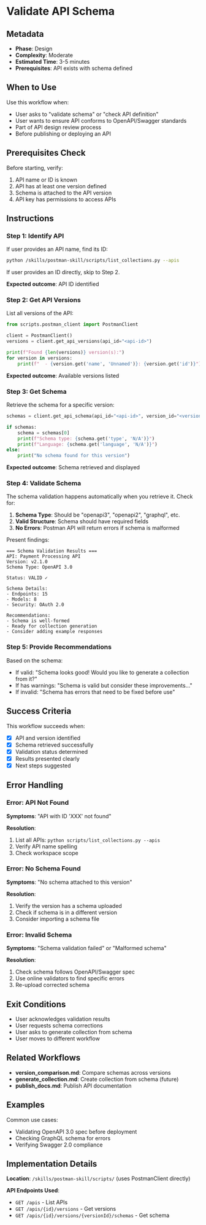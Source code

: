 # Validate API Schema

## Metadata
- **Phase**: Design
- **Complexity**: Moderate
- **Estimated Time**: 3-5 minutes
- **Prerequisites**: API exists with schema defined

## When to Use

Use this workflow when:
- User asks to "validate schema" or "check API definition"
- User wants to ensure API conforms to OpenAPI/Swagger standards
- Part of API design review process
- Before publishing or deploying an API

## Prerequisites Check

Before starting, verify:
1. API name or ID is known
2. API has at least one version defined
3. Schema is attached to the API version
4. API key has permissions to access APIs

## Instructions

### Step 1: Identify API

If user provides an API name, find its ID:

```bash
python /skills/postman-skill/scripts/list_collections.py --apis
```

If user provides an ID directly, skip to Step 2.

**Expected outcome**: API ID identified

### Step 2: Get API Versions

List all versions of the API:

```python
from scripts.postman_client import PostmanClient

client = PostmanClient()
versions = client.get_api_versions(api_id="<api-id>")

print(f"Found {len(versions)} version(s):")
for version in versions:
    print(f"  - {version.get('name', 'Unnamed')}: {version.get('id')}")
```

**Expected outcome**: Available versions listed

### Step 3: Get Schema

Retrieve the schema for a specific version:

```python
schemas = client.get_api_schema(api_id="<api-id>", version_id="<version-id>")

if schemas:
    schema = schemas[0]
    print(f"Schema type: {schema.get('type', 'N/A')}")
    print(f"Language: {schema.get('language', 'N/A')}")
else:
    print("No schema found for this version")
```

**Expected outcome**: Schema retrieved and displayed

### Step 4: Validate Schema

The schema validation happens automatically when you retrieve it. Check for:

1. **Schema Type**: Should be "openapi3", "openapi2", "graphql", etc.
2. **Valid Structure**: Schema should have required fields
3. **No Errors**: Postman API will return errors if schema is malformed

Present findings:

```
=== Schema Validation Results ===
API: Payment Processing API
Version: v2.1.0
Schema Type: OpenAPI 3.0

Status: VALID ✓

Schema Details:
- Endpoints: 15
- Models: 8
- Security: OAuth 2.0

Recommendations:
- Schema is well-formed
- Ready for collection generation
- Consider adding example responses
```

### Step 5: Provide Recommendations

Based on the schema:
- If valid: "Schema looks good! Would you like to generate a collection from it?"
- If has warnings: "Schema is valid but consider these improvements..."
- If invalid: "Schema has errors that need to be fixed before use"

## Success Criteria

This workflow succeeds when:
- [x] API and version identified
- [x] Schema retrieved successfully
- [x] Validation status determined
- [x] Results presented clearly
- [x] Next steps suggested

## Error Handling

### Error: API Not Found

**Symptoms**: "API with ID 'XXX' not found"

**Resolution**:
1. List all APIs: `python scripts/list_collections.py --apis`
2. Verify API name spelling
3. Check workspace scope

### Error: No Schema Found

**Symptoms**: "No schema attached to this version"

**Resolution**:
1. Verify the version has a schema uploaded
2. Check if schema is in a different version
3. Consider importing a schema file

### Error: Invalid Schema

**Symptoms**: "Schema validation failed" or "Malformed schema"

**Resolution**:
1. Check schema follows OpenAPI/Swagger spec
2. Use online validators to find specific errors
3. Re-upload corrected schema

## Exit Conditions

- User acknowledges validation results
- User requests schema corrections
- User asks to generate collection from schema
- User moves to different workflow

## Related Workflows

- **version_comparison.md**: Compare schemas across versions
- **generate_collection.md**: Create collection from schema (future)
- **publish_docs.md**: Publish API documentation

## Examples

Common use cases:
- Validating OpenAPI 3.0 spec before deployment
- Checking GraphQL schema for errors
- Verifying Swagger 2.0 compliance

## Implementation Details

**Location**: `/skills/postman-skill/scripts/` (uses PostmanClient directly)

**API Endpoints Used**:
- `GET /apis` - List APIs
- `GET /apis/{id}/versions` - Get versions
- `GET /apis/{id}/versions/{versionId}/schemas` - Get schema

